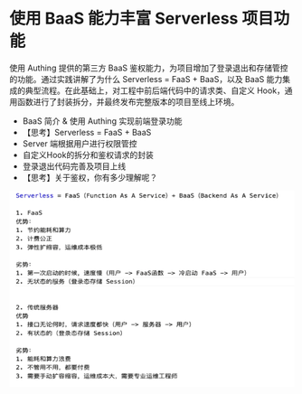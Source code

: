 # 使用 BaaS 能力丰富 Serverless 项目功能

使用 Authing 提供的第三方 BaaS 鉴权能力，为项目增加了登录退出和存储管控的功能。通过实践讲解了为什么 Serverless = FaaS + BaaS，以及 BaaS 能力集成的典型流程。在此基础上，对工程中前后端代码中的请求类、自定义 Hook，通用函数进行了封装拆分，并最终发布完整版本的项目至线上环境。

- BaaS 简介 & 使用 Authing 实现前端登录功能
- 【思考】Serverless = FaaS + BaaS
- Server 端根据用户进行权限管控
- 自定义Hook的拆分和鉴权请求的封装
- 登录退出代码完善及项目上线
- 【思考】关于鉴权，你有多少理解呢？


![](./img/09-01.PNG)





